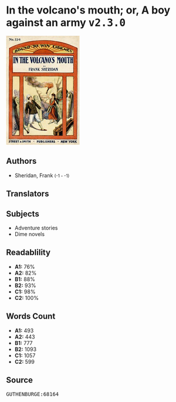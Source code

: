 # In the volcano's mouth; or, A boy against an army <kbd>v2.3.0</kbd>

![](./cover.medium.jpg "")

## Authors


 - Sheridan, Frank <small>(-1 - -1)</small>

## Translators



## Subjects


 - Adventure stories
 - Dime novels

## Readablility


 - **A1:** 76%
 - **A2:** 82%
 - **B1:** 88%
 - **B2:** 93%
 - **C1:** 98%
 - **C2:** 100%

## Words Count


 - **A1:** 493
 - **A2:** 443
 - **B1:** 777
 - **B2:** 1093
 - **C1:** 1057
 - **C2:** 599

## Source


<kbd>GUTHENBURGE:68164</kbd>
